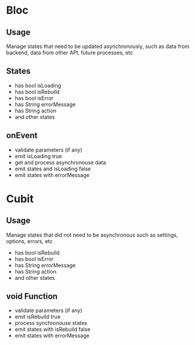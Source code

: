 # Bloc
## Usage
Manage states that need to be updated asynchronously, such as data from backend, data from other API, future processes, etc
## States
- has bool isLoading
- has bool isRebuild
- has bool isError
- has String errorMessage
- has String action
- and other states
## onEvent
- validate parameters (if any)
- emit isLoading true
- get and process asynchronouse data
- emit states and isLoading false
- emit states with errorMessage

# Cubit
## Usage
Manage states that did not need to be asynchronous such as settings, options, errors, etc
- has bool isRebuild
- has bool isError
- has String errorMessage
- has String action
- and other states
## void Function
- validate parameters (if any)
- emit isRebuild true
- process synchronouse states
- emit states with isRebuild false
- emit states with errorMessage
